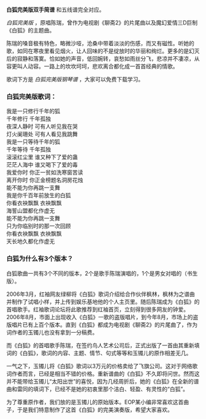 

**白狐完美版双手简谱** 和五线谱完全对应。

_白狐完美版_ ，原唱陈瑞，曾作为电视剧《聊斋2》的片尾曲以及魔幻爱情三D巨制《白狐》的主题曲。

陈瑞的嗓音极有特色，略微沙哑，沧桑中带着淡淡的伤感，而又有磁性。听她的歌，如同在寒夜里看见烟火，让人回味的不是绽放时的华丽和绚烂。更多的是幻灭后的寂静和落寞。恰如她的声音，低回婉转，哀愁如雨丝分飞，悲凉并不凄凉，从容更叫人动容。一路上的坎坎坷坷，悲欢离合都化成一首首经典的情歌。

歌词下方是 _白狐完美版钢琴谱_ ，大家可以免费下载学习。

### 白狐完美版歌词：

我是一只修行千年的狐  
千年修行 千年孤独  
夜深人静时 可有人听见我在哭  
灯火阑珊处 可有人看见我跳舞  
我是一只等待千年的狐  
千年等待 千年孤独  
滚滚红尘里 谁又种下了爱的蛊  
茫茫人海中 谁又喝下了爱的毒  
我爱你时 你正一贫如洗寒窗苦读  
离开你时 你正金榜题名洞房花烛  
能不能为你再跳一支舞  
我是你千百年前放生的白狐  
你看衣袂飘飘 衣袂飘飘  
海誓山盟都化作虚无  
能不能为你再跳一支舞  
只为你临别时的那一次回顾  
你看衣袂飘飘 衣袂飘飘  
天长地久都化作虚无

### 白狐为什么有3个版本？

白狐歌曲一共有3个不同的版本，2个是歌手陈瑞演唱的，1个是男女对唱的（书生版）。  
  
2006年3月，红袖网友绿柳将《白狐》歌词介绍给合作伙伴枫林，枫林为之谱曲并制作了试唱小样，并上传到娱乐基地他的个人主页里。随后陈瑞成为《白狐》的首唱歌手。红袖歌词论坛将此歌推荐到红袖首页，立刻得到很多网友的钟爱。2006年8月，市面上出现收入《白狐》一歌的盗版唱片，到今年8月，市场上的盗版唱片已有上百个版本。直到《白狐》都成为电视剧《聊斋2》的片尾曲了，作为词作者的玉镯儿也没有拿到一分稿费。  
  
而《白狐》的首唱歌手陈瑞，在签约鸟人艺术公司后，正式出版了一首由其重新填词的《白狐》，歌词的内容、主题、情节、句式等等和玉镯儿的原作相差无几。  
  
一气之下，玉镯儿将《白狐》歌词以3万元的价格卖给了飞旗公司。这对于网络歌词作者而言，已经是相当不错的价格。重新谱曲的《白狐》不久即将问世。然而这并不能带给玉镯儿“太阳出世”的喜悦，因为几经周折后，她的《白狐》在全新的谱曲和雷同的填词下，已经不是她的初衷里那个洁白、轻盈、有灵性的“白狐”。  
  
为了尊重原作者，我们放的是玉镯儿的原始版本。EOP某小编非常喜欢这首曲子，于是我们特意制作了这首《白狐》的完美演奏版，希望大家喜欢。  
  

